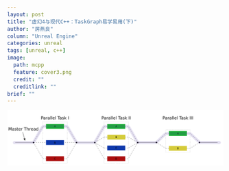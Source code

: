 ```yaml
---
layout: post
title: "虚幻4与现代C++：TaskGraph易学易用(下)"
author: "房燕良"
column: "Unreal Engine"
categories: unreal
tags: [unreal, c++]
image:
  path: mcpp
  feature: cover3.png
  credit: ""
  creditlink: ""
brief: ""
---
```


![task-blocks](/assets/img/mcpp/fork_join.png)
